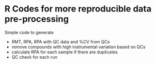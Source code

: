 # R Codes for more reproducible data pre-processing 
Simple code to generate
- RMT, RPA, RPA with QC data and %CV from QCs 
- remove compounds with high instrumental variation based on QCs 
- calculate RPA for each sample if there are duplicates 
- QC check for each run 
